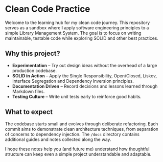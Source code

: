 # Clean Code Practice

Welcome to the learning hub for my clean code journey. This repository serves as a sandbox where I apply software engineering principles to a simple Library Management System. The goal is to focus on writing maintainable, testable code while exploring SOLID and other best practices.

## Why this project?

- **Experimentation** – Try out design ideas without the overhead of a large production codebase.
- **SOLID in Action** – Apply the Single Responsibility, Open/Closed, Liskov, Interface Segregation and Dependency Inversion principles.
- **Documentation Driven** – Record decisions and lessons learned through Markdown files.
- **Testing Culture** – Write unit tests early to reinforce good habits.

## What to expect

The codebase starts small and evolves through deliberate refactoring. Each commit aims to demonstrate clean architecture techniques, from separation of concerns to dependency injection. The `/docs` directory contains additional guides and notes collected along the way.

I hope these notes help you (and future me) understand how thoughtful structure can keep even a simple project understandable and adaptable.
